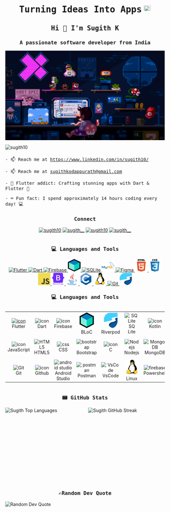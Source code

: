 <h1 align="center"><samp>Turning Ideas Into Apps</samp> <img src="https://github.com/mupezzuol/mupezzuol/blob/master/assets/earth.gif" width="22px" height="22px"> </h1>

<h2 align="center"><samp>Hi 👋 I'm Sugith K</samp></h2>
<h3 align="center"><samp>A passionate software developer from India</samp> </h3>

<img align="center" alt="Coding" width="1000" src="https://raw.githubusercontent.com/sugith10/images/main/gif/mario-working.gif">

<p align="left"> <img src="https://komarev.com/ghpvc/?username=sugith10&label=Profile%20views&color=0e75b6&style=flat" alt="sugith10" /> </p>

<div style="margin-bottom: 20px;"></div>

<samp>- 📫 Reach me at https://www.linkedin.com/in/sugith10/</samp>

<samp>- 📫 Reach me at sugithkodappurath@gmail.com</samp>

<samp>- 📱 Flutter addict: Crafting stunning apps with Dart & Flutter 💙</samp>

<samp>- ⌨️ Fun fact: I spend approximately 14 hours coding every day! 💻</samp>


<div style="margin-bottom: 20px;"></div>

<h3 align="center"><samp>Connect</samp></h3>
<p align="center">
<a href="https://linkedin.com/in/sugith10" target="blank"><img src="https://raw.githubusercontent.com/rahuldkjain/github-profile-readme-generator/master/src/images/icons/Social/linked-in-alt.svg" alt="sugith10" height="30" width="40" /></a>
  <a href="https://twitter.com/sugith__" target="blank"><img src="https://raw.githubusercontent.com/rahuldkjain/github-profile-readme-generator/master/src/images/icons/Social/twitter.svg" alt="sugith__" height="30" width="40" /></a>
  <a href="https://www.leetcode.com/sugith10" target="blank"><img src="https://raw.githubusercontent.com/rahuldkjain/github-profile-readme-generator/master/src/images/icons/Social/leet-code.svg" alt="sugith10" height="30" width="40" /></a>
<!--   <a href="https://dev.to/sugith__" target="blank"><img src="https://raw.githubusercontent.com/rahuldkjain/github-profile-readme-generator/master/src/images/icons/Social/devto.svg" alt="sugith__" height="30" width="40" /></a> -->
  <a href="https://medium.com/@sugith__" target="blank"><img src="https://raw.githubusercontent.com/rahuldkjain/github-profile-readme-generator/master/src/images/icons/Social/medium.svg" alt="sugith__" height="30" width="40" /></a>
 <!-- <a href="https://www.hackerearth.com/@sugith__" target="blank"><img src="https://raw.githubusercontent.com/rahuldkjain/github-profile-readme-generator/master/src/images/icons/Social/hackerearth.svg" alt="@sugith__" height="30" width="40" /></a>  -->    
</p>
<div style="margin-bottom: 40px;"></div>
<h3 align="center"><samp>💻 Languages and Tools</samp></h3>

<p align="center">
  <a href="https://flutter.dev" target="_blank" rel="noreferrer">
    <img src="https://www.vectorlogo.zone/logos/flutterio/flutterio-icon.svg" alt="Flutter" width="40" height="40"/>
  </a>
  <a href="https://dart.dev" target="_blank" rel="noreferrer">
    <img src="https://www.vectorlogo.zone/logos/dartlang/dartlang-icon.svg" alt="Dart" width="40" height="40"/>
  </a>
  <a href="https://firebase.google.com/" target="_blank" rel="noreferrer">
    <img src="https://www.vectorlogo.zone/logos/firebase/firebase-icon.svg" alt="Firebase" width="40" height="40"/>
  </a>
   <a href="https://bloclibrary.dev" target="_blank" rel="noreferrer">
    <img src="https://raw.githubusercontent.com/sugith10/images/main/technologies/bloc.png" alt="Riverpod" width="40" height="40"/>
  </a>
  <a href="https://www.sqlite.org/" target="_blank" rel="noreferrer">
    <img src="https://www.vectorlogo.zone/logos/sqlite/sqlite-icon.svg" alt="SQLite" width="40" height="40"/>
  </a>
  <a href="https://www.mysql.com/" target="_blank" rel="noreferrer">
    <img src="https://raw.githubusercontent.com/devicons/devicon/master/icons/mysql/mysql-original-wordmark.svg" alt="MySQL" width="40" height="40"/>
  </a>
  <a href="https://www.figma.com/" target="_blank" rel="noreferrer">
    <img src="https://www.vectorlogo.zone/logos/figma/figma-icon.svg" alt="Figma" width="40" height="40"/>
  </a>
  <a href="https://www.w3.org/html/" target="_blank" rel="noreferrer">
    <img src="https://raw.githubusercontent.com/devicons/devicon/master/icons/html5/html5-original-wordmark.svg" alt="HTML5" width="40" height="40"/>
  </a>
  <a href="https://www.w3schools.com/css/" target="_blank" rel="noreferrer">
    <img src="https://raw.githubusercontent.com/devicons/devicon/master/icons/css3/css3-original-wordmark.svg" alt="CSS3" width="40" height="40"/>
  </a>
  <a href="https://developer.mozilla.org/en-US/docs/Web/JavaScript" target="_blank" rel="noreferrer">
    <img src="https://raw.githubusercontent.com/devicons/devicon/master/icons/javascript/javascript-original.svg" alt="JavaScript" width="40" height="40"/>
  </a>
  <a href="https://getbootstrap.com" target="_blank" rel="noreferrer">
    <img src="https://raw.githubusercontent.com/devicons/devicon/master/icons/bootstrap/bootstrap-plain-wordmark.svg" alt="Bootstrap" width="40" height="40"/>
  </a>
  <a href="https://www.java.com" target="_blank" rel="noreferrer">
    <img src="https://raw.githubusercontent.com/devicons/devicon/master/icons/java/java-original.svg" alt="Java" width="40" height="40"/>
  </a>
  <a href="https://www.cprogramming.com/" target="_blank" rel="noreferrer">
    <img src="https://raw.githubusercontent.com/devicons/devicon/master/icons/c/c-original.svg" alt="C" width="40" height="40"/>
  </a>
  <a href="https://www.linux.org/" target="_blank" rel="noreferrer">
    <img src="https://raw.githubusercontent.com/devicons/devicon/master/icons/linux/linux-original.svg" alt="Linux" width="40" height="40"/>
  </a>
  <a href="https://git-scm.com/" target="_blank" rel="noreferrer">
    <img src="https://www.vectorlogo.zone/logos/git-scm/git-scm-icon.svg" alt="Git" width="40" height="40"/>
  </a>
   </a>
  <a href="https://riverpod.dev" target="_blank" rel="noreferrer">
    <img src="https://raw.githubusercontent.com/sugith10/images/main/technologies/riverpod.png" alt="Riverpod" width="40" height="40"/>
  </a>
</p>

<h3 align="center"><samp>💻 Languages and Tools</samp></h3>
<div style="display: flex; align-items: flex-start; align: center">
<table align="center">
  <tr>
    <td align="center" width="100">
      <a href="#macropower-tech">
        <img src="https://www.vectorlogo.zone/logos/flutterio/flutterio-icon.svg" alt="icon" width="45" height="45" />
      </a>
      <br>Flutter
    </td>
    <td align="center" width="100">
        <img src="https://www.vectorlogo.zone/logos/dartlang/dartlang-icon.svg" alt="icon" width="45" height="45" />
      <br>Dart
    </td>
    <td align="center" width="100">
        <img src="https://www.vectorlogo.zone/logos/firebase/firebase-icon.svg" alt="icon" width="45" height="45" />
      </a>
      <br>Firebase
    </td>
      <td align="center" width="100">
        <img src="https://raw.githubusercontent.com/sugith10/images/main/technologies/bloc.png" alt="icon" width="45" height="50" />
      <br>BLoC
    </td>
   <td align="center" width="100">
        <img src="https://raw.githubusercontent.com/sugith10/images/main/technologies/riverpod.png" alt="icon" width="45" height="50" />
      <br>Riverpod
    </td>
      <td align="center" width="100">
        <img src="https://www.vectorlogo.zone/logos/sqlite/sqlite-icon.svg" width="48" height="48" alt="SQ Lite" />
      <br>SQ Lite
    </td>
    <td align="center" width="100">
        <img src="https://skillicons.dev/icons?i=kotlin" alt="icon" width="45" height="45" />
      <br>Kotlin
    </td>
   <td align="center" width="100">
        <img src="https://techstack-generator.vercel.app/aws-icon.svg" alt="icon" width="65" height="65" />
      <br>AWS
    </td>
  </tr>
  <tr>
    <td align="center" width="100">
        <img src="https://techstack-generator.vercel.app/js-icon.svg" alt="icon" width="65" height="65" />
      <br>JavaScript
    </td>
    <td align="center"  width="100">
        <img src="https://skillicons.dev/icons?i=html" width="48" height="48" alt="HTML5" />
      <br>HTML5
    </td>
    <td align="center" width="100">
        <img src="https://skillicons.dev/icons?i=css" width="48" height="48" alt="css" />
      <br>CSS
    </td>
    <td align="center"  width="100">
        <img src="https://skillicons.dev/icons?i=bootstrap" width="48" height="48" alt="bootstrap" />
      <br>Bootstrap
    </td>
  <td align="center" width="100">
        <img src="https://skillicons.dev/icons?i=c" alt="icon" width="45" height="45" />
      <br>C
       </td>
           <td align="center" width="100">
        <img src="https://skillicons.dev/icons?i=nodejs" width="48" height="48" alt="Nodejs" />
      <br>Nodejs
      </td>
          <td align="center" width="100">
        <img src="https://skillicons.dev/icons?i=mongodb" width="48" height="48" alt="MongoDB" />
      <br>MongoDB
    </td>
    <td align="center"  width="100">
        <img src="https://skillicons.dev/icons?i=mysql" width="48" height="48" alt="mysql" />
      <br>My SQL
    </td>
        
       
  </tr>
 <tr>
       <td align="center" width="100"> 
        <img src="https://user-images.githubusercontent.com/25181517/192108372-f71d70ac-7ae6-4c0d-8395-51d8870c2ef0.png" width="48" height="48" alt="Git" />
      <br>Git
    </td>
       <td align="center" width="100">
        <img src="https://skillicons.dev/icons?i=github" alt="icon" width="45" height="45" />
      <br>Github
    </td>
    <td align="center" width="100">
        <img src="https://skillicons.dev/icons?i=androidstudio" width="48" height="48" alt="android studio" />
      <br>Android Studio
    </td>
     <td align="center" width="100">
        <img src="https://skillicons.dev/icons?i=postman" width="48" height="48" alt="postman" />
      <br>Postman
    </td>
            <td align="center" width="100">
        <img src="https://skillicons.dev/icons?i=vscode" width="48" height="48" alt="VsCode" />
      <br>VsCode
    </td>
             
   <td align="center" width="100">
        <img src="https://raw.githubusercontent.com/devicons/devicon/master/icons/linux/linux-original.svg" width="48" height="48" alt="linu" />
      <br>Linux
    </td>
     <td align="center" width="100">
        <img src="https://skillicons.dev/icons?i=powershell" width="48" height="48" alt="firebase" />
      <br>Powershell
    </td>
     <td align="center" width="100">
        <img src="https://skillicons.dev/icons?i=figma" alt="icon" width="45" height="45" />
      <br>Figma
    </td>
 </tr>
</table>
<br><br>


</div>



<h3 align="center"><samp>📟 GitHub Stats</samp></h3>
<div style="display: flex; justify-content: space-between; align-items: stretch;">
  <!-- Top Languages Stats -->
  <img src="https://github-readme-stats.vercel.app/api/top-langs?username=sugith10&show_icons=true&locale=en&layout=compact" alt="Sugith Top Languages" width="48%" height="200" style="object-fit: cover;"/>
  <!-- GitHub Streak Stats -->
  <img src="https://github-readme-streak-stats.herokuapp.com/?user=sugith10" alt="Sugith GitHub Streak" width="48%" height="200" style="object-fit: cover;"/>
</div>

<div style="margin-bottom: 60px;"></div>
<h3 align="center"><samp>✍️Random Dev Quote</samp></h3>
    <div>
      <img src="https://quotes-github-readme.vercel.app/api?type=horizontal&theme=vue" alt="Random Dev Quote" />
    </div>
